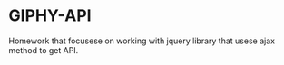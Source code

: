 # GIPHY-API
Homework that focusese on working with jquery library that usese ajax method to get API.
